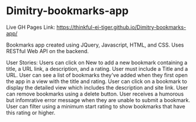 # Dimitry-bookmarks-app

Live GH Pages Link: https://thinkful-ei-tiger.github.io/Dimitry-bookmarks-app/


Bookmarks app created using JQuery, Javascript, HTML, and CSS. Uses RESTful Web API on the backend.  

User Stories: Users can click on New to add a new bookmark containing a title, a URL link, a description, and a rating. User must include a Title and a URL. 
User can see a list of bookmarks they've added when they first open the app in a view with the title and rating. 
User can click on a bookmark to display the detailed view which includes the description and site link. 
User can remove bookmarks using a delete button.
User receives a humorous but infomrative error message when they are unable to submit a bookmark. 
User can filter using a minimum start rating to show bookmarks that have this rating or higher. 
